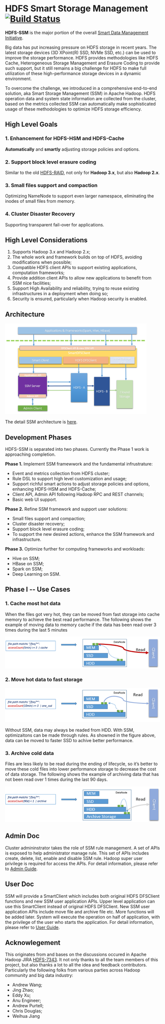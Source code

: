 
HDFS Smart Storage Management [![Build Status](https://travis-ci.org/Intel-bigdata/SSM.svg?branch=trunk)](https://travis-ci.org/Intel-bigdata/SSM?branch=trunk)
=========================

**HDFS-SSM** is the major portion of the overall [Smart Data Management Initiative](https://github.com/Intel-bigdata/SSM/blob/trunk/docs/overall-initiative.md).

Big data has put increasing pressure on HDFS storage in recent years. The latest storage devices (3D XPoint(R) SSD, NVMe SSD, etc.) can be used to improve the storage performance. HDFS provides methodologies like HDFS Cache, Heterogeneous Storage Management and Erasure Coding to provide such support, but it still remains a big challenge for HDFS to make full utilization of these high-performance storage devices in a dynamic environment.

To overcome the challenge, we introduced in a comprehensive end-to-end solution, aka Smart Storage Management (SSM) in Apache Hadoop. HDFS operation data and system state information are collected from the cluster, based on the metrics collected SSM can automatically make sophisticated usage of these methodologies to optimize HDFS storage efficiency.

High Level Goals
------------
### 1. Enhancement for HDFS-HSM and HDFS-Cache
**Automatically** and **smartly** adjusting storage policies and options.
### 2. Support block level erasure coding
Similar to the old [HDFS-RAID](https://wiki.apache.org/hadoop/HDFS-RAID), not only for **Hadoop 3.x**, but also **Hadoop 2.x**.
### 3. Small files support and compaction
Optimizing NameNode to support even larger namespace, eliminating the inodes of small files from memory.
### 4. Cluster Disaster Recovery
Supporting transparent fail-over for applications.

High Level Considerations
------------
1. Supports Hadoop 3.x and Hadoop 2.x;
2. The whole work and framework builds on top of HDFS, avoiding modifications when possible;
3. Compatible HDFS client APIs to support existing applications, computation frameworks;
4. Provide addition client APIs to allow new applications to benefit from SSM nice facilities;
5. Support High Availability and reliability, trying to reuse existing infrastructures in a deployment when doing so;
6. Security is ensured, particularly when Hadoop security is enabled.

Architecture
------------
<img src="https://github.com/Intel-bigdata/SSM/blob/trunk/docs/high-level-architecture.png" width="461" height="295" />

The detail SSM architecture is [here](https://github.com/Intel-bigdata/SSM/blob/trunk/docs/hdfs-ssm-design.md).

Development Phases
------------
HDFS-SSM is separated into two phases. Currently the Phase 1 work is approaching completion.

**Phase 1.** Implement SSM framewwork and the fundamental infrustrature:
* Event and metrics collection from HDFS cluster;
* Rule DSL to support high level customization and usage;
* Support richful smart actions to adjust storage policies and options, enhancing HDFS-HSM and HDFS-Cache;
* Client API, Admin API following Hadoop RPC and REST channels;
* Basic web UI support.

**Phase 2.** Refine SSM framework and support user solutions:
* Small files support and compaction;
* Cluster disaster recovery;
* Support block level erasure coding;
* To support the new desired actions, enhance the SSM framework and infrastructure.

**Phase 3.** Optimize further for computing frameworks and workloads:
* Hive on SSM;
* HBase on SSM;
* Spark on SSM;
* Deep Learning on SSM.

Phase I -- Use Cases 
------------
### 1. Cache most hot data
When the files got very hot, they can be moved from fast storage into cache memory to achieve the best read performance. The following shows the example of moving data to memory cache if the data has been read over 3 times during the last 5 minutes

![](https://github.com/Intel-bigdata/SSM/blob/trunk/docs/cache-case.png)

### 2. Move hot data to fast storage
![](https://github.com/Intel-bigdata/SSM/blob/trunk/docs/ssd-case.png)

Without SSM, data may always be readed from HDD. With SSM, optimizaitons can be made through rules. As showned in the figure above, data can be moved to faster SSD to achive better performance.

### 3. Archive cold data
Files are less likely to be read during the ending of lifecycle, so it’s better to move these cold files into lower performance storage to decrease the cost of data storage. The following shows the example of archiving data that has not been read over 1 times during the last 90 days.

![](https://github.com/Intel-bigdata/SSM/blob/trunk/docs/archive-case.png)

Admin Doc
------------
Cluster admininstrator takes the role of SSM rule management. A set of APIs is exposed to help administrator manage rule. This set of APIs includes create, delete, list, enable and disable SSM rule. Hadoop super user privilege is required for access the APIs. For detail information, please refer to [Admin Guide](https://github.com/Intel-bigdata/SSM/blob/trunk/docs/admin-user-guide.md).

User Doc
------------
SSM will provide a SmartClient which includes both original HDFS DFSClient functions and new SSM user application APIs. Upper level application can use this SmartClient instead of original HDFS DFSClient. New SSM user application APIs include move file and archive file etc. More functions will be added later. System will execute the operation on half of application, with the privilege of the user who starts the application. For detail information, please refer to [User Guide](https://github.com/Intel-bigdata/SSM/blob/trunk/docs/client-user-guide.md).

Acknowlegement
------------
This originates from and bases on the discussions occured in Apache Hadoop JIRA [HDFS-7343](https://issues.apache.org/jira/browse/HDFS-7343). It not only thanks to all the team members of this project, but also thanks a lot to all the idea and feedback contributors. Particularly the following folks from various parties across Hadoop community and big data industry:
* Andrew Wang;
* Jing Zhao;
* Eddy Xu;
* Anu Engineer;
* Andrew Purtell;
* Chris Douglas;
* Weihua Jiang
